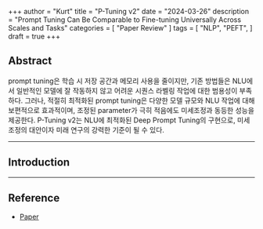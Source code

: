 +++
author = "Kurt"
title = "P-Tuning v2"
date = "2024-03-26"
description = "Prompt Tuning Can Be Comparable to Fine-tuning Universally Across Scales and Tasks"
categories = [
    "Paper Review"
]
tags = [
    "NLP",
    "PEFT",
]
draft = true
+++

## Abstract

prompt tuning은 학습 시 저장 공간과 메모리 사용을 줄이지만, 기존 방법들은 NLU에서 일반적인 모델에 잘 작동하지 않고 어려운 시퀀스 라벨링 작업에 대한 범용성이 부족하다. 그러나, 적절히 최적화된 prompt tuning은 다양한 모델 규모와 NLU 작업에 대해 보편적으로 효과적이며, 조정된 parameter가 극히 적음에도 미세조정과 동등한 성능을 제공한다. P-Tuning v2는 NLU에 최적화된 Deep Prompt Tuning의 구현으로, 미세조정의 대안이자 미래 연구의 강력한 기준이 될 수 있다.

---

## Introduction





---

## Reference

* [Paper](https://arxiv.org/pdf/2110.07602.pdf)
